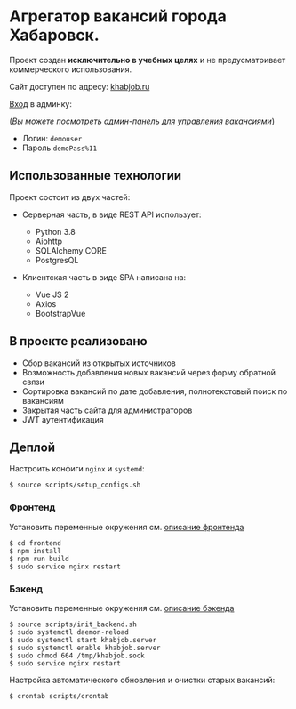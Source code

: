 # Агрегатор вакансий города Хабаровск.

Проект создан **исключительно в учебных целях** и не предусматривает коммерческого использования.

Сайт доступен по адресу: [khabjob.ru](https://khabjob.ru)


[Вход](https://khabjob.ru/login) в админку:

(*Вы можете посмотреть админ-панель для управления вакансиями*)

- Логин: `demouser`
- Пароль `demoPass%11`


## Использованные технологии

Проект состоит из двух частей:

- Серверная часть, в виде REST API использует:
    - Python 3.8
    - Aiohttp
    - SQLAlchemy CORE
    - PostgresQL

- Клиентская часть в виде SPA написана на:
    - Vue JS 2
    - Axios
    - BootstrapVue


## В проекте реализовано

- Сбор вакансий из открытых источников
- Возможность добавления новых вакансий через форму обратной связи
- Сортировка вакансий по дате добавления, полнотекстовый поиск по вакансиям
- Закрытая часть сайта для администраторов
- JWT аутентификация


## Деплой

Настроить конфиги `nginx` и `systemd`:

`$ source scripts/setup_configs.sh`


### Фронтенд

Установить переменные окружения см. [описание фронтенда](/frontend/README.md)

```
$ cd frontend
$ npm install
$ npm run build
$ sudo service nginx restart
```


### Бэкенд

Установить переменные окружения см. [описание бэкенда](/backend/README.md)

```
$ source scripts/init_backend.sh
$ sudo systemctl daemon-reload
$ sudo systemctl start khabjob.server
$ sudo systemctl enable khabjob.server
$ sudo chmod 664 /tmp/khabjob.sock
$ sudo service nginx restart
```


Настройка автоматического обновления и очистки старых вакансий:

`$ crontab scripts/crontab`

